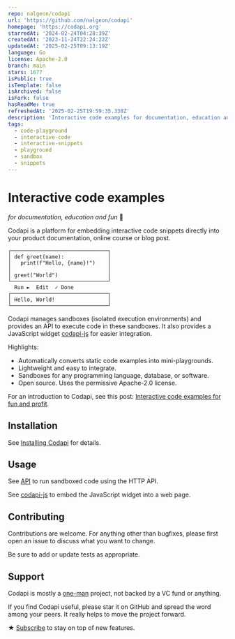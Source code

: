 ```yaml
---
repo: nalgeon/codapi
url: 'https://github.com/nalgeon/codapi'
homepage: 'https://codapi.org'
starredAt: '2024-02-24T04:28:39Z'
createdAt: '2023-11-24T22:24:22Z'
updatedAt: '2025-02-25T09:13:19Z'
language: Go
license: Apache-2.0
branch: main
stars: 1677
isPublic: true
isTemplate: false
isArchived: false
isFork: false
hasReadMe: true
refreshedAt: '2025-02-25T19:59:35.338Z'
description: 'Interactive code examples for documentation, education and fun'
tags:
  - code-playground
  - interactive-code
  - interactive-snippets
  - playground
  - sandbox
  - snippets
---
```


# Interactive code examples

_for documentation, education and fun_ 🎉

Codapi is a platform for embedding interactive code snippets directly into your product documentation, online course or blog post.

```
┌───────────────────────────────┐
│ def greet(name):              │
│   print(f"Hello, {name}!")    │
│                               │
│ greet("World")                │
└───────────────────────────────┘
  Run ►  Edit  ✓ Done
┌───────────────────────────────┐
│ Hello, World!                 │
└───────────────────────────────┘
```

Codapi manages sandboxes (isolated execution environments) and provides an API to execute code in these sandboxes. It also provides a JavaScript widget [codapi-js](https://github.com/nalgeon/codapi-js) for easier integration.

Highlights:

-   Automatically converts static code examples into mini-playgrounds.
-   Lightweight and easy to integrate.
-   Sandboxes for any programming language, database, or software.
-   Open source. Uses the permissive Apache-2.0 license.

For an introduction to Codapi, see this post: [Interactive code examples for fun and profit](https://antonz.org/code-examples/).

## Installation

See [Installing Codapi](docs/install.md) for details.

## Usage

See [API](docs/api.md) to run sandboxed code using the HTTP API.

See [codapi-js](https://github.com/nalgeon/codapi-js) to embed the JavaScript widget into a web page.

## Contributing

Contributions are welcome. For anything other than bugfixes, please first open an issue to discuss what you want to change.

Be sure to add or update tests as appropriate.

## Support

Codapi is mostly a [one-man](https://antonz.org/) project, not backed by a VC fund or anything.

If you find Codapi useful, please star it on GitHub and spread the word among your peers. It really helps to move the project forward.

★ [Subscribe](https://antonz.org/subscribe/) to stay on top of new features.
